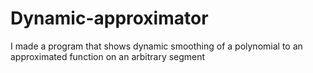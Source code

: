 # Dynamic-approximator
I made a program that shows dynamic smoothing of a polynomial to an approximated function on an arbitrary segment

